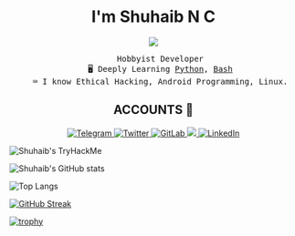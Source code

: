 <h1 align="center">I'm Shuhaib N C</h1>
<p align="center"><img src="https://komarev.com/ghpvc/?username=ShuhaibNC" /></p>
<ul align="center" style="list-style-type:none;">
<samp>
<li>Hobbyist Developer</li>
<li>🖥️ Deeply Learning <a href="https://python.org">Python</a>, <a href="https://html.spec.whatwg.org/">Bash</a></li>
<li>⌨️ I know Ethical Hacking, Android Programming, Linux.
</ul>

<h2 align="center">ACCOUNTS 📌</h2>

<p align="center">
    <a href="https://telegram.me/ShuhaibNC">
        <img
            src="https://img.shields.io/badge/Telegram-2CA5E0?style=for-the-badge&logo=telegram&logoColor=white"
            alt="Telegram"
        />
    </a>
    <a href="https://twitter.com/Shuhaib_n_c">
        <img
            src="https://img.shields.io/badge/Twitter-blue?&style=for-the-badge&logoColor=white&logo=twitter"
            alt="Twitter"
        />
    </a>
    <a href="https://gitlab.com/ShuhaibNC">
        <img
            src="https://img.shields.io/badge/GitLab-red?style=for-the-badge&logoColor=white&logo=gitlab"
            alt="GitLab"
        />
    </a>
    <a href="https://stackoverflow.com/users/15123053/shuhaib-n-c">
        <img src="https://img.shields.io/badge/Stack_Overflow-F48024?&style=for-the-badge&logoColor=white&logo=stackoverflow alt="Stack Overflow" />
    </a>
    <a href="https://www.linkedin.com/in/shuhaibnc/">
        <img
            src="https://img.shields.io/badge/LinkedIn-blue?&style=for-the-badge&logo=linkedin"
            alt="LinkedIn"
        />
    </a>
</p>

![Shuhaib's TryHackMe](https://tryhackme-badges.s3.amazonaws.com/shuhaibnc.png)

![Shuhaib's GitHub stats](https://github-readme-stats.vercel.app/api?username=ShuhaibNC&show_icons=true&theme=dark)

![Top Langs](https://github-readme-stats.vercel.app/api/top-langs/?username=ShuhaibNC&hide=css,html&theme=dark)

[![GitHub Streak](https://streak-stats.demolab.com?user=ShuhaibNC&theme=darcula&border_radius=30&mode=weekly&fire=02DDD7)](https://git.io/streak-stats)


[![trophy](https://github-profile-trophy.vercel.app/?username=ShuhaibNC&theme=darkhub)](https://github.com/ShuhaibNC/github-profile-trophy)
